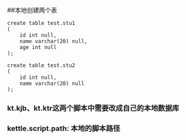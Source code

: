 ##本地创建两个表
```
create table test.stu1
(
	id int null,
	name varchar(20) null,
	age int null
);

create table test.stu2
(
	id int null,
	name varchar(20) null
);

```
### kt.kjb、kt.ktr这两个脚本中需要改成自己的本地数据库
### kettle.script.path: 本地的脚本路径